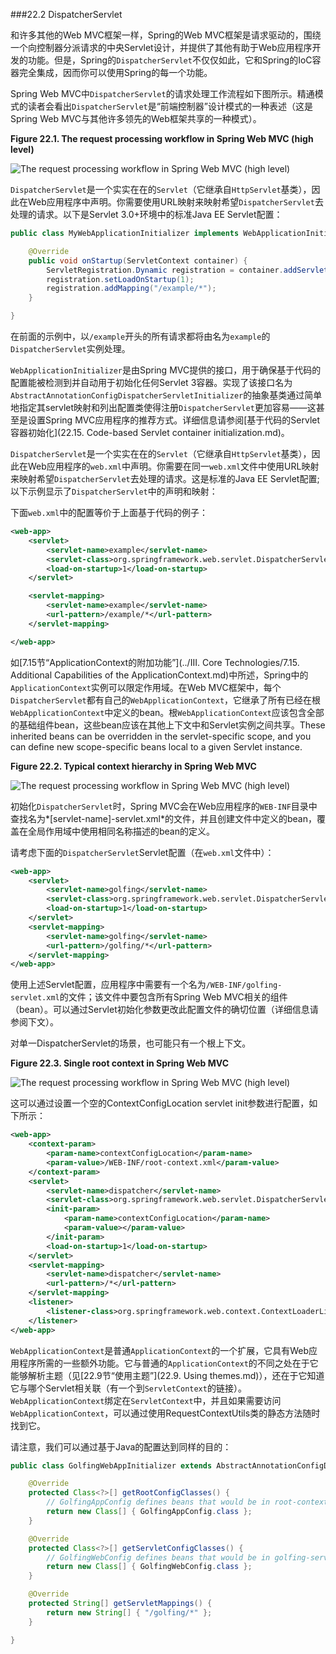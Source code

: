 ###22.2 DispatcherServlet

和许多其他的Web MVC框架一样，Spring的Web MVC框架是请求驱动的，围绕一个向控制器分派请求的中央Servlet设计，并提供了其他有助于Web应用程序开发的功能。但是，Spring的`DispatcherServlet`不仅仅如此，它和Spring的IoC容器完全集成，因而你可以使用Spring的每一个功能。

Spring Web MVC中`DispatcherServlet`的请求处理工作流程如下图所示。精通模式的读者会看出`DispatcherServlet`是“前端控制器”设计模式的一种表述（这是Spring Web MVC与其他许多领先的Web框架共享的一种模式）。

**Figure 22.1. The request processing workflow in Spring Web MVC (high level)**

![The request processing workflow in Spring Web MVC (high level)](../images/22.1mvc.png.pagespeed.ce.tmIzOTr1gg.png)

`DispatcherServlet`是一个实实在在的`Servlet`（它继承自`HttpServlet`基类），因此在Web应用程序中声明。你需要使用URL映射来映射希望`DispatcherServlet`去处理的请求。以下是Servlet 3.0+环境中的标准Java EE Servlet配置：

```java
public class MyWebApplicationInitializer implements WebApplicationInitializer {

    @Override
    public void onStartup(ServletContext container) {
        ServletRegistration.Dynamic registration = container.addServlet("example", new DispatcherServlet());
        registration.setLoadOnStartup(1);
        registration.addMapping("/example/*");
    }

}
```

在前面的示例中，以`/example`开头的所有请求都将由名为`example`的`DispatcherServlet`实例处理。

`WebApplicationInitializer`是由Spring MVC提供的接口，用于确保基于代码的配置能被检测到并自动用于初始化任何Servlet 3容器。实现了该接口名为`AbstractAnnotationConfigDispatcherServletInitializer`的抽象基类通过简单地指定其servlet映射和列出配置类使得注册`DispatcherServlet`更加容易——这甚至是设置Spring MVC应用程序的推荐方式。详细信息请参阅[基于代码的Servlet容器初始化](22.15. Code-based Servlet container initialization.md)。

`DispatcherServlet`是一个实实在在的`Servlet`（它继承自`HttpServlet`基类），因此在Web应用程序的`web.xml`中声明。你需要在同一`web.xml`文件中使用URL映射来映射希望`DispatcherServlet`去处理的请求。这是标准的Java EE Servlet配置;以下示例显示了`DispatcherServlet`中的声明和映射：

下面`web.xml`中的配置等价于上面基于代码的例子：

```xml
<web-app>
    <servlet>
        <servlet-name>example</servlet-name>
        <servlet-class>org.springframework.web.servlet.DispatcherServlet</servlet-class>
        <load-on-startup>1</load-on-startup>
    </servlet>

    <servlet-mapping>
        <servlet-name>example</servlet-name>
        <url-pattern>/example/*</url-pattern>
    </servlet-mapping>

</web-app>
```

如[7.15节“ApplicationContext的附加功能”](../III. Core Technologies/7.15. Additional Capabilities of the ApplicationContext.md)中所述，Spring中的`ApplicationContext`实例可以限定作用域。在Web MVC框架中，每个`DispatcherServlet`都有自己的`WebApplicationContext`，它继承了所有已经在根`WebApplicationContext`中定义的bean。根`WebApplicationContext`应该包含全部的基础组件bean，这些bean应该在其他上下文中和Servlet实例之间共享。These inherited beans can be overridden in the servlet-specific scope, and you can define new scope-specific beans local to a given Servlet instance.

**Figure 22.2. Typical context hierarchy in Spring Web MVC**

![The request processing workflow in Spring Web MVC (high level)](../images/22.2mvc-context-hierarchy.png.pagespeed.ce.LDigfAkmpx.png)

初始化`DispatcherServlet`时，Spring MVC会在Web应用程序的`WEB-INF`目录中查找名为*[servlet-name]-servlet.xml*的文件，并且创建文件中定义的bean，覆盖在全局作用域中使用相同名称描述的bean的定义。

请考虑下面的`DispatcherServlet`Servlet配置（在`web.xml`文件中）：

```xml
<web-app>
    <servlet>
        <servlet-name>golfing</servlet-name>
        <servlet-class>org.springframework.web.servlet.DispatcherServlet</servlet-class>
        <load-on-startup>1</load-on-startup>
    </servlet>
    <servlet-mapping>
        <servlet-name>golfing</servlet-name>
        <url-pattern>/golfing/*</url-pattern>
    </servlet-mapping>
</web-app>
```

使用上述Servlet配置，应用程序中需要有一个名为`/WEB-INF/golfing-servlet.xml`的文件；该文件中要包含所有Spring Web MVC相关的组件（bean）。可以通过Servlet初始化参数更改此配置文件的确切位置（详细信息请参阅下文）。

对单一DispatcherServlet的场景，也可能只有一个根上下文。

**Figure 22.3. Single root context in Spring Web MVC**

![The request processing workflow in Spring Web MVC (high level)](../images/22.3mvc-root-context.png.pagespeed.ce.3QxJJl6gdS.png)

这可以通过设置一个空的ContextConfigLocation servlet init参数进行配置，如下所示：

```xml
<web-app>
    <context-param>
        <param-name>contextConfigLocation</param-name>
        <param-value>/WEB-INF/root-context.xml</param-value>
    </context-param>
    <servlet>
        <servlet-name>dispatcher</servlet-name>
        <servlet-class>org.springframework.web.servlet.DispatcherServlet</servlet-class>
        <init-param>
            <param-name>contextConfigLocation</param-name>
            <param-value></param-value>
        </init-param>
        <load-on-startup>1</load-on-startup>
    </servlet>
    <servlet-mapping>
        <servlet-name>dispatcher</servlet-name>
        <url-pattern>/*</url-pattern>
    </servlet-mapping>
    <listener>
        <listener-class>org.springframework.web.context.ContextLoaderListener</listener-class>
    </listener>
</web-app>
```

`WebApplicationContext`是普通`ApplicationContext`的一个扩展，它具有Web应用程序所需的一些额外功能。它与普通的`ApplicationContext`的不同之处在于它能够解析主题（见[22.9节“使用主题”](22.9. Using themes.md)），还在于它知道它与哪个Servlet相关联（有一个到`ServletContext`的链接）。`WebApplicationContext`绑定在`ServletContext`中，并且如果需要访问`WebApplicationContext`，可以通过使用RequestContextUtils类的静态方法随时找到它。

请注意，我们可以通过基于Java的配置达到同样的目的：

```java
public class GolfingWebAppInitializer extends AbstractAnnotationConfigDispatcherServletInitializer {

    @Override
    protected Class<?>[] getRootConfigClasses() {
        // GolfingAppConfig defines beans that would be in root-context.xml
        return new Class[] { GolfingAppConfig.class };
    }

    @Override
    protected Class<?>[] getServletConfigClasses() {
        // GolfingWebConfig defines beans that would be in golfing-servlet.xml
        return new Class[] { GolfingWebConfig.class };
    }

    @Override
    protected String[] getServletMappings() {
        return new String[] { "/golfing/*" };
    }

}
```
